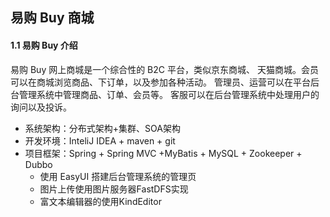 ## 易购 Buy 商城

#### 1.1 易购 Buy 介绍

易购 Buy 网上商城是一个综合性的 B2C 平台，类似京东商城、 天猫商城。会员可以在商城浏览商品、下订单，以及参加各种活动。 管理员、运营可以在平台后台管理系统中管理商品、订单、会员等。 客服可以在后台管理系统中处理用户的询问以及投诉。

* 系统架构：分布式架构+集群、SOA架构
* 开发环境：InteliJ IDEA + maven + git
* 项目框架：Spring + Spring MVC +MyBatis + MySQL + Zookeeper + Dubbo
    * 使用 EasyUI 搭建后台管理系统的管理页
    * 图片上传使用图片服务器FastDFS实现
    * 富文本编辑器的使用KindEditor




